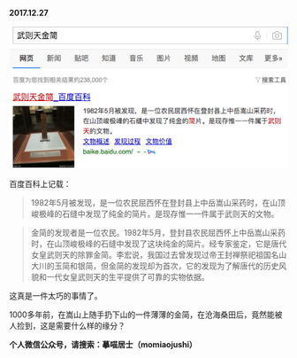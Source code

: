 
          
            
**2017.12.27**



![](img/51001-7f5bca94564c9797.png)




百度百科上记载：
>1982年5月被发现，是一位农民屈西怀在登封县上中岳嵩山采药时，在山顶峻极峰的石缝中发现了纯金的简片。是现存惟一一件属于武则天的文物。


>金简的发现者是一位农民。1982年5月，登封县农民屈西怀上中岳嵩山采药时，在山顶峻极峰的石缝中发现了这块纯金的简片。经专家鉴定，它是唐代女皇武则天的除罪金简。李宏说，我国过去曾发现过帝王封禅祭祀祖国名山大川的玉简和银简，但金简的发现却为首次，它的发现为了解唐代的历史风貌和一代女皇武则天的生平提供了可靠的实物依据。



这真是一件太巧的事情了。

1000多年前，在嵩山上随手扔下山的一件薄薄的金简，在沧海桑田后，竟然能被人捡到，这是需要什么样的缘分？


**个人微信公众号，请搜索：摹喵居士（momiaojushi）**

          
        